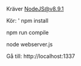Kräver NodeJS@v8.9.1

Kör:
'
npm install

npm run compile

node webserver.js 

Gå till:
http://localhost:1337
